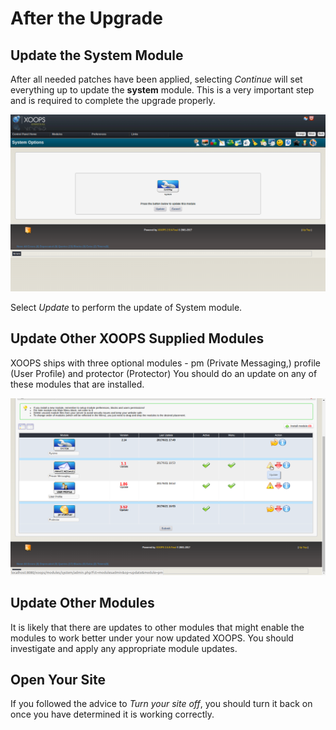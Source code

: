 # ​After the Upgrade​

## Update the System Module

After all needed patches have been applied, selecting _Continue_ will set everything up to update the **system** module. This is a very important step and is required to complete the upgrade properly.

![XOOPS Update System Module](../../.gitbook/assets/upgrade-06-update-system-module.png)

Select _Update_ to perform the update of System module.

## Update Other XOOPS Supplied Modules

XOOPS ships with three optional modules - pm \(Private Messaging,\) profile \(User Profile\) and protector \(Protector\) You should do an update on any of these modules that are installed.

![XOOPS Update Other Modules](../../.gitbook/assets/upgrade-07-update-modules.png)

## Update Other Modules

It is likely that there are updates to other modules that might enable the modules to work better under your now updated XOOPS. You should investigate and apply any appropriate module updates.

## Open Your Site

If you followed the advice to _Turn your site off_, you should turn it back on once you have determined it is working correctly.

